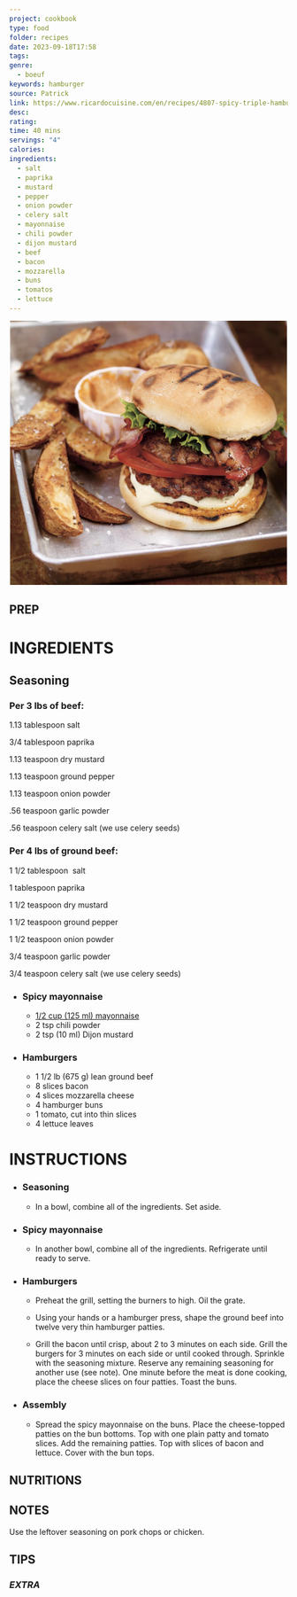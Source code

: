```yaml
---
project: cookbook
type: food
folder: recipes
date: 2023-09-18T17:58
tags: 
genre:
  - boeuf
keywords: hamburger
source: Patrick
link: https://www.ricardocuisine.com/en/recipes/4807-spicy-triple-hamburgers
desc: 
rating: 
time: 40 mins
servings: "4"
calories: 
ingredients:
  - salt
  - paprika
  - mustard
  - pepper
  - onion powder
  - celery salt
  - mayonnaise
  - chili powder
  - dijon mustard
  - beef
  - bacon
  - mozzarella
  - buns
  - tomatos
  - lettuce
---
```


![IMAGE](image_100.png)


## PREP


# INGREDIENTS

## Seasoning

### **Per 3 lbs of beef**:

1.13 tablespoon salt

3/4 tablespoon paprika

1.13 teaspoon dry mustard

1.13 teaspoon ground pepper

1.13 teaspoon onion powder

.56 teaspoon garlic powder

.56 teaspoon celery salt (we use celery seeds)

  

### **Per 4 lbs of ground beef:**

1 1/2 tablespoon  salt

1 tablespoon paprika

1 1/2 teaspoon dry mustard

1 1/2 teaspoon ground pepper

1 1/2 teaspoon onion powder

3/4 teaspoon garlic powder

3/4 teaspoon celery salt (we use celery seeds)


- ### Spicy mayonnaise
    
    - [1/2 cup (125 ml) mayonnaise](https://www.ricardocuisine.com/en/recipes/7165-homemade-mayonnaise)
    - 2 tsp chili powder
    - 2 tsp (10 ml) Dijon mustard
- ### Hamburgers
    
    - 1 1/2 lb (675 g) lean ground beef
    - 8 slices bacon  
    - 4 slices mozzarella cheese  
    - 4 hamburger buns  
    - 1 tomato, cut into thin slices  
    - 4 lettuce leaves


# INSTRUCTIONS

- ### Seasoning
    
    - In a bowl, combine all of the ingredients. Set aside.  


- ### Spicy mayonnaise
    
    - In another bowl, combine all of the ingredients. Refrigerate until ready to serve.
        
- ### Hamburgers
    
    - Preheat the grill, setting the burners to high. Oil the grate.
        
    - Using your hands or a hamburger press, shape the ground beef into twelve very thin hamburger patties.
        
    - Grill the bacon until crisp, about 2 to 3 minutes on each side. Grill the burgers for 3 minutes on each side or until cooked through. Sprinkle with the seasoning mixture. Reserve any remaining seasoning for another use (see note). One minute before the meat is done cooking, place the cheese slices on four patties. Toast the buns.


- ### Assembly
    
    - Spread the spicy mayonnaise on the buns. Place the cheese-topped patties on the bun bottoms. Top with one plain patty and tomato slices. Add the remaining patties. Top with slices of bacon and lettuce. Cover with the bun tops.

## NUTRITIONS



## NOTES

Use the leftover seasoning on pork chops or chicken.

## TIPS



### *EXTRA*




